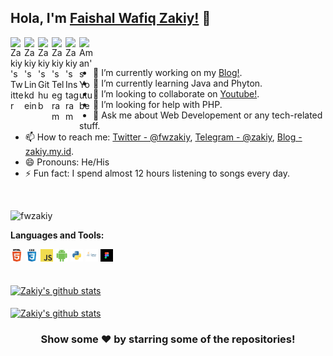 ## Hola, I'm [Faishal Wafiq Zakiy!](https://www.zakiy.my.id) 👋

<a href="https://twitter.com/fwzakiy">
  <img align="left" alt="Zakiy's Twitter" width="22px" src="https://cdn.jsdelivr.net/npm/simple-icons@v3/icons/twitter.svg" />
</a>
<a href="https://linkedin.com/in/zakiy">
  <img align="left" alt="Zakiy's Linkdein" width="22px" src="https://cdn.jsdelivr.net/npm/simple-icons@v3/icons/linkedin.svg" />
</a>
<a href="https://github.com/fwzakiy">
  <img align="left" alt="Zakiy's Github" width="22px" src="https://cdn.jsdelivr.net/npm/simple-icons@v3/icons/github.svg" />
</a>
<a href="https://t.me/zakiy">
  <img align="left" alt="Zakiy's Telegram" width="22px" src="https://cdn.jsdelivr.net/npm/simple-icons@v3/icons/telegram.svg" />
</a>
<a href="https://instagram.com/fwzakiy/">
  <img align="left" alt="Zakiy's Instagram" width="22px" src="https://cdn.jsdelivr.net/npm/simple-icons@v3/icons/instagram.svg" />
</a>
<a href="https://www.youtube.com/fwzakiy/">
  <img align="left" alt="Aman's Youtube" width="22px" src="https://cdn.jsdelivr.net/npm/simple-icons@v3/icons/youtube.svg" />
</a>

<br/>
<br/>

- 🔭 I’m currently working on my [Blog!](https://www.zakiy.my.id).
- 🌱 I’m currently learning Java and Phyton.
- 👯 I’m looking to collaborate on [Youtube!](https://www.youtube.com/fwzakiy).
- 🤔 I’m looking for help with PHP.
- 💬 Ask me about Web Developement or any tech-related stuff.
- 📫 How to reach me: [Twitter - @fwzakiy](https://twitter.com/fwzakiy), [Telegram - @zakiy](https://t.me/zakiy), [Blog - zakiy.my.id](https://link.zakiy.my.id/kontak).
- 😄 Pronouns: He/His
- ⚡ Fun fact: I spend almost 12 hours listening to songs every day.
<br>
<p align="left"> <img src="https://komarev.com/ghpvc/?username=fwzakiy&label=Views&color=blue&style=flat" alt="fwzakiy" /> </p>

**Languages and Tools:**  

<div style="overflow: hidden;white-space: nowrap;">
<code><img height="20" title="HTML" src="https://raw.githubusercontent.com/github/explore/80688e429a7d4ef2fca1e82350fe8e3517d3494d/topics/html/html.png"></code>
<code><img height="20" title="CSS" src="https://raw.githubusercontent.com/github/explore/80688e429a7d4ef2fca1e82350fe8e3517d3494d/topics/css/css.png"></code>
<code><img height="20" title="JavaScript" src="https://raw.githubusercontent.com/github/explore/80688e429a7d4ef2fca1e82350fe8e3517d3494d/topics/javascript/javascript.png"></code> 
<code><img height="20" title="Android" src="https://raw.githubusercontent.com/github/explore/80688e429a7d4ef2fca1e82350fe8e3517d3494d/topics/android/android.png"></code>
<code><img height="20" title="Python" src="https://raw.githubusercontent.com/github/explore/80688e429a7d4ef2fca1e82350fe8e3517d3494d/topics/python/python.png"></code>   
<code><img height="20" title="JAVA" src="https://raw.githubusercontent.com/github/explore/80688e429a7d4ef2fca1e82350fe8e3517d3494d/topics/java/java.png"></code>      
<code><img height="20" title="Figma" src="https://raw.githubusercontent.com/github/explore/05d0f0dfceafd861bdf2b53559399dae7b2e2d8b/topics/figma/figma.png"></code>   
</div>

<br/>
<br/>

<a href="https://github.com/fwzakiy">
 <img align="center" src="https://github-readme-stats.vercel.app/api?username=fwzakiy&show_icons=true&theme=light&line_height=27" alt="Zakiy's github stats"/>
</a>
<br/><br/>
<a href="https://github.com/fwzakiy">
 <img align="center" src="https://github-readme-stats.vercel.app/api/top-langs/?username=fwzakiy&layout=compact&hide_langs_below=1" alt="Zakiy's github stats"/>
</a>
  
<div align="center">

### Show some ❤️ by starring some of the repositories!

</div>

<!---
fwzakiy/fwzakiy is a ✨ special ✨ repository because its `README.md` (this file) appears on your GitHub profile.
You can click the Preview link to take a look at your changes.
--->
